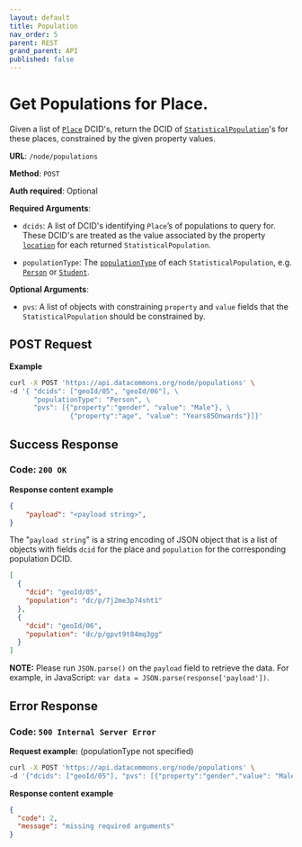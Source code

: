 ```yaml
---
layout: default
title: Population
nav_order: 5
parent: REST
grand_parent: API
published: false
---
```


# Get Populations for Place.

Given a list of [`Place`](https://datacommons.org/browser/Place) DCID's,
return the DCID of
[`StatisticalPopulation`](https://datacommons.org/browser/StatisticalPopulation)'s
for these places, constrained by the given property values.

**URL**: `/node/populations`

**Method**: `POST`

**Auth required**: Optional

**Required Arguments**:

*   `dcids`: A list of DCID's identifying `Place`’s of populations to query for.
    These DCID's are treated as the value associated by the property
    [`location`](https://datacommons.org/browser/location) for each
    returned `StatisticalPopulation`.

*   `populationType`: The
    [`populationType`](https://datacommons.org/browser/populationType)
    of each `StatisticalPopulation`, e.g.
    [`Person`](https://datacommons.org/browser/Person) or
    [`Student`](https://datacommons.org/browser/Student).

**Optional Arguments**:

*   `pvs`: A list of objects with constraining `property` and `value` fields
    that the `StatisticalPopulation` should be constrained by.

## POST Request

**Example**

```bash
curl -X POST 'https://api.datacommons.org/node/populations' \
-d '{ "dcids": ["geoId/05", "geoId/06"], \
      "populationType": "Person", \
      "pvs": [{"property":"gender", "value": "Male"}, \
               {"property":"age", "value": "Years85Onwards"}]}'
```

## Success Response

### **Code**: `200 OK`

**Response content example**

```json
{
    "payload": "<payload string>",
}
```

The "`payload string`" is a string encoding of JSON object that is a list of
objects with fields `dcid` for the place and `population` for the corresponding
population DCID.

```json
[
  {
    "dcid": "geoId/05",
    "population": "dc/p/7j2me3p74sht1"
  },
  {
    "dcid": "geoId/06",
    "population": "dc/p/gpvt9t84mq3gg"
  }
]
```

**NOTE:** Please run `JSON.parse()` on the `payload` field to retrieve the data.
For example, in JavaScript: `var data = JSON.parse(response['payload'])`.

## Error Response

### **Code**: `500 Internal Server Error`

**Request example:** (populationType not specified)

```bash
curl -X POST 'https://api.datacommons.org/node/populations' \
-d '{"dcids": ["geoId/05"], "pvs": [{"property":"gender","value": "Male"}]}'
```

**Response content example**

```json
{
  "code": 2,
  "message": "missing required arguments"
}
```
